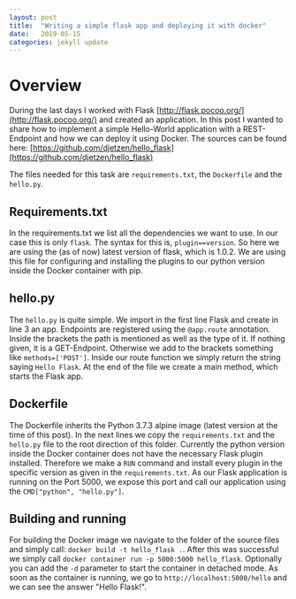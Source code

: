 ```yaml
---
layout: post
title:  "Writing a simple flask app and deploying it with docker"
date:   2019-05-15
categories: jekyll update
---
```

# Overview
During the last days I worked with Flask [http://flask.pocoo.org/](http://flask.pocoo.org/) and created an application. In this post I wanted to share how to implement a simple Hello-World application with a REST-Endpoint and how we can deploy it using Docker. The sources can be found here: [https://github.com/djetzen/hello_flask](https://github.com/djetzen/hello_flask)

The files needed for this task are `requirements.txt`, the `Dockerfile` and the `hello.py`.

## Requirements.txt
In the requirements.txt we list all the dependencies we want to use. In our case this is only `flask`. The syntax for this is, `plugin==version`. So here we are using the (as of now) latest version of flask, which is 1.0.2. We are using this file for configuring and installing the plugins to our python version inside the Docker container with pip.

## hello.py
The `hello.py` is quite simple. We import in the first line Flask and create in line 3 an app. Endpoints are registered using the `@app.route` annotation. Inside the brackets the path is mentioned as well as the type of it. If nothing given, it is a GET-Endpoint. Otherwise we add to the brackets something like `methods=['POST']`. Inside our route function we simply return the string saying `Hello Flask`. At the end of the file we create a main method, which starts the Flask app.

## Dockerfile
The Dockerfile inherits the Python 3.7.3 alpine image (latest version at the time of this post). In the next lines we copy the `requirements.txt` and the `hello.py` file to the root direction of this folder. Currently the python version inside the Docker container does not have the necessary Flask plugin installed. Therefore we make a `RUN` command and install every plugin in the specific version as given in the `requirements.txt`. As our Flask application is running on the Port 5000, we expose this port and call our application using the `CMD["python", "hello.py"]`.

## Building and running
For building the Docker image we navigate to the folder of the source files and  simply call: `docker build -t hello_flask .`.
After this was successful we simply call `docker container run -p 5000:5000 hello_flask`. Optionally you can add the `-d` parameter to start the container in detached mode.
As soon as the container is running, we go to `http://localhost:5000/hello` and we can see the answer "Hello Flask!".